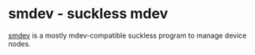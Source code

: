 smdev - suckless mdev
=====================
[smdev](//git.suckless.org/smdev/) is a mostly mdev-compatible suckless program
to manage device nodes.
